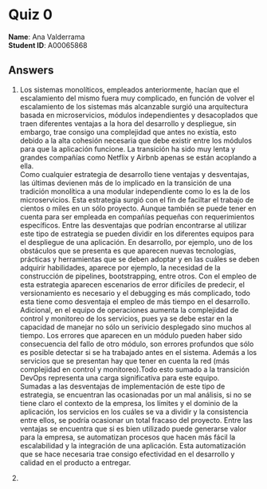 # Quiz 0

**Name**: Ana Valderrama  
**Student ID**: A00065868

## Answers

1.  Los sistemas monolíticos, empleados anteriormente, hacían que el escalamiento del mismo fuera muy complicado, en función de volver el escalamiento de los sistemas más alcanzable surgió una arquitectura basada en microservicios, módulos independientes y desacoplados que traen diferentes ventajas a la hora del desarrollo y despliegue, sin embargo, trae consigo una complejidad que antes no existía, esto debido a la alta cohesión necesaria que debe existir entre los módulos para que la aplicación funcione. La transición ha sido muy lenta y grandes compañías como Netflix y Airbnb apenas se están acoplando a ella.  
  Como cualquier estrategia de desarrollo tiene ventajas y desventajas, las últimas devienen más de lo implicado en la transición de una tradición monolítica a una modular independiente como lo es la de los microservicios. Esta estrategia surgió con el fin de faciltar el trabajo de cientos o miles en un sólo proyecto. Aunque también se puede tener en cuenta para ser empleada en compañías pequeñas con requerimientos específicos.
  Entre las desventajas que podrían encontrarse al utilizar este tipo de estrategia se pueden dividir en los diferentes equipos para el despliegue de una aplicación. En desarrollo, por ejemplo, uno de los obstáculos que se presenta es que aparecen nuevas tecnologías, prácticas y herramientas que se deben adoptar y en las cuáles se deben adquirir habilidades, aparece por ejemplo, la necesidad de la construcción de pipelines, bootstrapping, entre otros. Con el empleo de esta estrategia aparecen escenarios de error difíciles de predecir, el versionamiento es necesario y el debugging es más complicado, todo esta tiene como desventaja el empleo de más tiempo en el desarrollo. Adicional, en el equipo de operaciones aumenta la complejidad de control y monitoreo de los servicios, pues ya se debe estar en la capacidad de manejar no sólo un serivicio desplegado sino muchos al tiempo. Los errores que aparecen en un módulo pueden haber sido consecuencia del fallo de otro módulo, son errores profundos que sólo es posible detectar si se ha trabajado antes en el sistema. Además a los servicios que se presentan hay que tener en cuenta la red (más complejidad en control y monitoreo).Todo esto sumado a la transición DevOps representa una carga significativa para este equipo.  
  Sumadas a las desventajas de implementación de este tipo de estrategia, se encuentran las ocasionadas por un mal análisis, si no se tiene claro el contexto de la empresa, los límites y el dominio de la aplicación, los servicios en los cuáles se va a dividir y la consistencia entre ellos, se podría ocasionar un total fracaso del proyecto. 
  Entre las ventajas se encuentra que si es bien utilizado puede generarse valor para la empresa, se automatizan procesos que hacen más fácil la escalabilidad y la integración de una aplicación. Esta automatización que se hace necesaria trae consigo efectividad en el desarrollo y calidad en el producto a entregar. 

2.  

